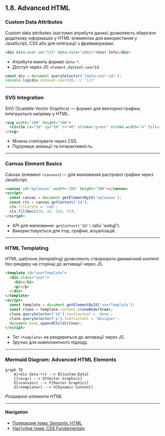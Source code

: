 ## 1.8. Advanced HTML

### Custom Data Attributes

Custom data attributes (кастомні атрибути даних) дозволяють зберігати додаткову інформацію у HTML-елементах для використання у JavaScript, CSS або для інтеграції з фреймворками.

```html
<div data-user-id="123" data-role="admin">User Info</div>
```
- Атрибути мають формат `data-*`.
- Доступ через JS: `element.dataset.userId`.

```js
const div = document.querySelector('[data-user-id]');
console.log(div.dataset.userId); // "123"
```

---

### SVG Integration

SVG (Scalable Vector Graphics) — формат для векторної графіки, інтегрується напряму у HTML.

```html
<svg width="100" height="100">
  <circle cx="50" cy="50" r="40" stroke="green" stroke-width="4" fill="yellow" />
</svg>
```
- Можна стилізувати через CSS.
- Підтримує анімації та інтерактивність.

---

### Canvas Element Basics

Canvas (елемент `<canvas>`) — для малювання растрової графіки через JavaScript.

```html
<canvas id="myCanvas" width="200" height="100"></canvas>
<script>
  const canvas = document.getElementById('myCanvas');
  const ctx = canvas.getContext('2d');
  ctx.fillStyle = 'red';
  ctx.fillRect(10, 10, 150, 75);
</script>
```
- API для малювання: `getContext('2d')` (або 'webgl').
- Використовується для ігор, графіки, візуалізацій.

---

### HTML Templating

HTML шаблони (templating) дозволяють створювати динамічний контент без рендеру на сторінці до активації через JS.

```html
<template id="userTemplate">
  <div class="user">
    <h2></h2>
    <p></p>
  </div>
</template>
<script>
  const template = document.getElementById('userTemplate');
  const clone = template.content.cloneNode(true);
  clone.querySelector('h2').textContent = 'Anna';
  clone.querySelector('p').textContent = 'Designer';
  document.body.appendChild(clone);
</script>
```
- Тег `<template>` не рендериться до активації через JS.
- Зручно для компонентного підходу.

---

### Mermaid Diagram: Advanced HTML Elements

```mermaid
graph TD
    A[<div data-*>] --> B[Custom Data]
    C[<svg>] --> D[Vector Graphics]
    E[<canvas>] --> F[Raster Graphics]
    G[<template>] --> H[Dynamic Content]
```
_Розширені елементи HTML_

---

#### Navigation

- [Попередня тема: Semantic HTML](1.7-semantic-html.md)
- [Наступна тема: CSS Fundamentals](../2.1-css-fundamentals.md)
